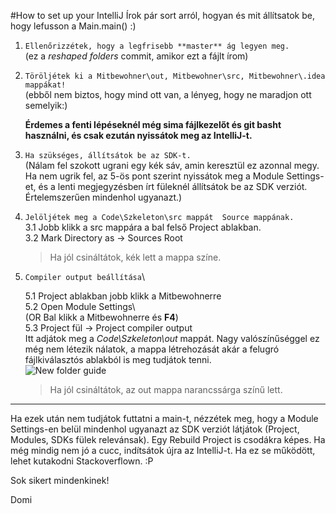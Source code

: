 #How to set up your IntelliJ
Írok pár sort arról, hogyan és mit állítsatok be, hogy lefusson a Main.main() :) 
1. `Ellenőrizzétek, hogy a legfrisebb **master** ág legyen meg.` \
    (ez a _reshaped folders_ commit, amikor ezt a fájlt írom)
    
2. `Töröljétek ki a Mitbewohner\out, Mitbewohner\src, Mitbewohner\.idea mappákat!`\
    (ebből nem biztos, hogy mind ott van, a lényeg, hogy ne maradjon ott semelyik:) 

    **Érdemes a fenti lépéseknél még sima fájlkezelőt és git basht használni, és csak 
    ezután nyissátok meg az IntelliJ-t.**  

3.  `Ha szükséges, állítsátok be az SDK-t.`\
    (Nálam fel szokott ugrani egy kék sáv, amin keresztül ez azonnal megy.
    Ha nem ugrik fel, az 5-ös pont szerint nyissátok meg a Module Settings-et, 
    és a lenti megjegyzésben írt füleknél állítsátok be az SDK verziót. 
    Értelemszerűen mindenhol ugyanazt.)
    
4. `Jelöljétek meg a Code\Szkeleton\src mappát  Source mappának.`\
    3.1 Jobb klikk a src mappára a bal felső Project ablakban.\
    3.2 Mark Directory as -> Sources Root
    
    >Ha jól csináltátok, kék lett a mappa színe.

5. `Compiler output beállítása`\
   
   5.1 Project ablakban jobb klikk a Mitbewohnerre\
   5.2 Open Module Settings\                                       
   (OR Bal klikk a Mitbewohnerre és **F4**)\
   5.3 Project fül -> Project compiler output\
   Itt adjátok meg a *Code\Szkeleton\out* mappát. Nagy valószínűséggel ez 
   még nem létezik nálatok, a mappa létrehozását akár a felugró fájlkiválasztós 
   ablakból is meg tudjátok tenni.\
   ![New folder guide](https://i.imgur.com/TtFA4PX.png)
   
   >Ha jól csináltátok, az out mappa narancssárga színű lett.
   
---------------------------
Ha ezek után nem tudjátok futtatni a main-t, nézzétek meg, hogy a Module Settings-en 
belül mindenhol ugyanazt az SDK verziót látjátok (Project, Modules, SDKs fülek relevánsak).
Egy Rebuild Project is csodákra képes. Ha még mindig nem jó a cucc, indítsátok újra az IntelliJ-t. 
Ha ez se működött, lehet kutakodni Stackoverflown. :P 

Sok sikert mindenkinek! 

Domi



   
   